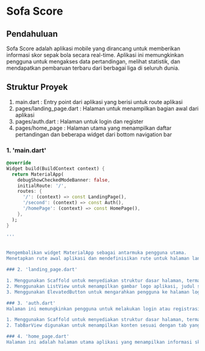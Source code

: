 # Sofa Score

## Pendahuluan

Sofa Score adalah aplikasi mobile yang dirancang untuk memberikan informasi skor sepak bola secara 
real-time. Aplikasi ini memungkinkan pengguna untuk mengakses data pertandingan, melihat statistik, dan 
mendapatkan pembaruan terbaru dari berbagai liga di seluruh dunia.

## Struktur Proyek

1. main.dart : Entry point dari aplikasi yang berisi untuk route aplikasi
2. pages/landing_page.dart : Halaman untuk menampilkan bagian awal dari aplikasi
3. pages/auth.dart : Halaman untuk login dan register
4. pages/home_page : Halaman utama yang menampilkan daftar pertandingan dan beberapa widget dari bottom navigation bar

### 1. 'main.dart'

```dart
@override
Widget build(BuildContext context) {
  return MaterialApp(
    debugShowCheckedModeBanner: false,
    initialRoute: '/',
    routes: {
      '/': (context) => const LandingPage(),
      '/second': (context) => const Auth(),
      '/homePage': (context) => const HomePage(),
    },
  );
}

'''


Mengembalikan widget MaterialApp sebagai antarmuka pengguna utama.
Menetapkan rute awal aplikasi dan mendefinisikan rute untuk halaman landing, autentikasi, dan halaman utama.

### 2. 'landing_page.dart'

1. Menggunakan Scaffold untuk menyediakan struktur dasar halaman, termasuk AppBar dengan judul "Sofa Score".
2. Menggunakan ListView untuk menampilkan gambar logo aplikasi, judul sambutan, dan deskripsi singkat tentang aplikasi.
3. Menggunakan ElevatedButton untuk mengarahkan pengguna ke halaman login dan registrasi ketika tombol "Get Started" ditekan.

### 3. 'auth.dart'
Halaman ini memungkinkan pengguna untuk melakukan login atau registrasi ke aplikasi Sofa Score. Pengguna dapat memilih untuk login dengan email atau nomor telepon dan memasukkan kata sandi. Di sisi registrasi, pengguna dapat mengisi data pribadi seperti nama pengguna, tanggal lahir, jenis kelamin, dan negara. Halaman ini juga memiliki fitur untuk menunjukkan atau menyembunyikan kata sandi dan mengingat akun pengguna.

1. Menggunakan Scaffold untuk menyediakan struktur dasar halaman, termasuk AppBar yang berisi judul dan TabBar.
2. TabBarView digunakan untuk menampilkan konten sesuai dengan tab yang dipilih (Sign In atau Sign Up).

### 4. 'home_page.dart'
Halaman ini adalah halaman utama aplikasi yang menampilkan informasi skor, berita terbaru, dan daftar favorit pengguna. Halaman ini juga menggunakan BottomNavigationBar untuk navigasi antar tab.

